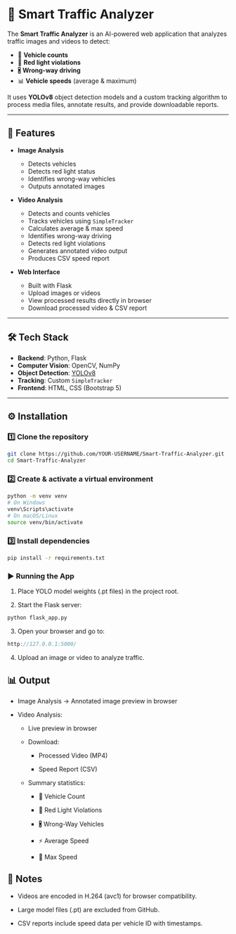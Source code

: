 # 🚦 Smart Traffic Analyzer

The **Smart Traffic Analyzer** is an AI-powered web application that analyzes traffic images and videos to detect:  
- 🚗 **Vehicle counts**  
- 🚦 **Red light violations**  
- 🖁 **Wrong-way driving**  
- 📊 **Vehicle speeds** (average & maximum)  

It uses **YOLOv8** object detection models and a custom tracking algorithm to process media files, annotate results, and provide downloadable reports.

---

## 📌 Features

- **Image Analysis**
  - Detects vehicles
  - Detects red light status
  - Identifies wrong-way vehicles
  - Outputs annotated images

- **Video Analysis**
  - Detects and counts vehicles
  - Tracks vehicles using `SimpleTracker`
  - Calculates average & max speed
  - Identifies wrong-way driving
  - Detects red light violations
  - Generates annotated video output
  - Produces CSV speed report

- **Web Interface**
  - Built with Flask
  - Upload images or videos
  - View processed results directly in browser
  - Download processed video & CSV report

---

## 🛠 Tech Stack

- **Backend**: Python, Flask  
- **Computer Vision**: OpenCV, NumPy  
- **Object Detection**: [YOLOv8](https://github.com/ultralytics/ultralytics)  
- **Tracking**: Custom `SimpleTracker`  
- **Frontend**: HTML, CSS (Bootstrap 5)  

---
## ⚙️ Installation

### 1️⃣ Clone the repository
```bash
git clone https://github.com/YOUR-USERNAME/Smart-Traffic-Analyzer.git
cd Smart-Traffic-Analyzer
```

### 2️⃣ Create & activate a virtual environment

```bash
python -m venv venv
# On Windows
venv\Scripts\activate
# On macOS/Linux
source venv/bin/activate
```

### 3️⃣ Install dependencies

```bash
pip install -r requirements.txt
```

### ▶️ Running the App

1. Place YOLO model weights (.pt files) in the project root.

2. Start the Flask server:

```bash
python flask_app.py
```

3. Open your browser and go to:

```cpp
http://127.0.0.1:5000/
```

4. Upload an image or video to analyze traffic.

## 📊 Output

- Image Analysis → Annotated image preview in browser

- Video Analysis:

   - Live preview in browser

   - Download:

       - Processed Video (MP4)

       - Speed Report (CSV)

   - Summary statistics:

       - 🚗 Vehicle Count

       - 🚦 Red Light Violations

       - 🖁 Wrong-Way Vehicles

       - ⚡ Average Speed

       - 🚀 Max Speed


## 📌 Notes

- Videos are encoded in H.264 (avc1) for browser compatibility.

- Large model files (.pt) are excluded from GitHub.

- CSV reports include speed data per vehicle ID with timestamps.

